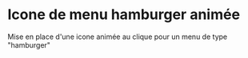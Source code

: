 # Icone de menu hamburger animée

Mise en place d'une icone animée au clique pour un menu de type "hamburger"

